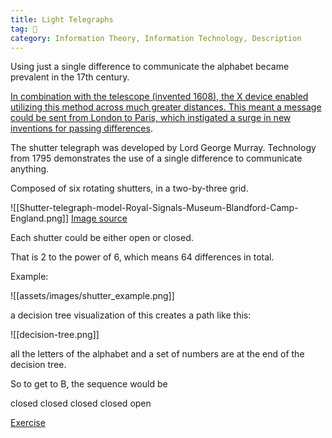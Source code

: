 ```yaml
---
title: Light Telegraphs
tag: 🌿 
category: Information Theory, Information Technology, Description
---
```


Using just a single difference to communicate the alphabet became prevalent in the 17th century.

[In combination with the telescope (invented 1608), the X device enabled utilizing this method across much greater distances. This meant a message could be sent from London to Paris, which instigated a surge in new inventions for passing differences](https://www.khanacademy.org/computing/computer-science/informationtheory/info-theory/v/history-of-optical-telegraphs-language-of-coins-5-9).

The shutter telegraph was developed by Lord George Murray.
Technology from 1795 demonstrates the use of a single difference to communicate anything. 

Composed of six rotating shutters, in a two-by-three grid.

![[Shutter-telegraph-model-Royal-Signals-Museum-Blandford-Camp-England.png]]
[Image source](https://www.researchgate.net/publication/241060234_A_Brief_History_of_Early_Museums_Online)

Each shutter could be either open or closed.

That is 2 to the power of 6, which means 64 differences in total.

Example:

![[assets/images/shutter_example.png]]

a decision tree visualization of this creates a path like this:

![[decision-tree.png]]


all the letters of the alphabet and a set of numbers are at the end of the decision tree.

So to get to B, the sequence would be 

closed closed closed closed open

[Exercise](https://www.khanacademy.org/computer-programming/decision-tree-exploration/1309746332)
